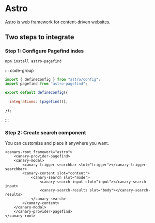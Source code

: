 # Astro

<!--@include: ./callout.md-->

[Astro](https://astro.build) is web framework for content-driven websites.

## Two steps to integrate

### Step 1: Configure Pagefind indes

```bash
npm install astro-pagefind
```

::: code-group

```js [astro.config.mjs]
import { defineConfig } from "astro/config";
import pagefind from "astro-pagefind";

export default defineConfig({
  ...
  integrations: [pagefind()],
  ...
});
```

:::

### Step 2: Create search component

You can customize and place it anywhere you want.

```html{1}
<canary-root framework="astro">
    <canary-provider-pagefind>
    <canary-modal>
        <canary-trigger-searchbar slot="trigger"></canary-trigger-searchbar>
        <canary-content slot="content">
            <canary-search slot="mode">
                <canary-search-input slot="input"></canary-search-input>
                <canary-search-results slot="body"></canary-search-results>
            </canary-search>
        </canary-content>
    </canary-modal>
    </canary-provider-pagefind>
</canary-root>
```
